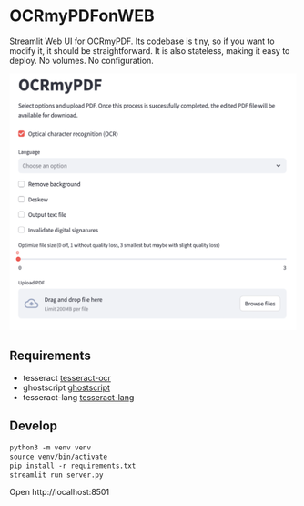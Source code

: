 # OCRmyPDFonWEB

Streamlit Web UI for OCRmyPDF. Its codebase is tiny, so if you want to modify it, it should be straightforward. It is also stateless, making it easy to deploy. No volumes. No configuration.

![screenshot](screenshot.png "Screenshot")

## Requirements

* tesseract [tesseract-ocr](https://tesseract-ocr.github.io/tessdoc/Installation.html)
* ghostscript [ghostscript](https://www.ghostscript.com/)
* tesseract-lang [tesseract-lang](https://formulae.brew.sh/formula/tesseract-lang#default)

## Develop

```
python3 -m venv venv
source venv/bin/activate
pip install -r requirements.txt
streamlit run server.py
```

Open http://localhost:8501
